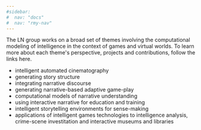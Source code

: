 ```yaml
---
#sidebar:
#  nav: "docs"
#  nav: "rmy-nav"
---
```



The LN group works on a broad set of themes involving the computational modeling of intelligence in the context of games and virtual worlds.  To learn more about each theme's perspective, projects and contributions, follow the links here.

+ intelligent automated cinematography
+ generating story structure
+ integrating narrative discourse
+ generating narrative-based adaptive game-play
+ computational models of narrative understanding
+ using interactive narrative for education and training
+ intelligent storytelling environments for sense-making
+ applications of intelligent games technologies to intelligence analysis, crime-scene investitation and interactive museums and libraries
